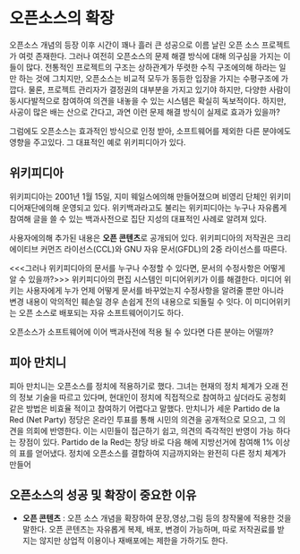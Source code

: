 # 오픈소스의 확장

오픈소스 개념의 등장 이후 시간이 꽤나 흘러 큰 성공으로 이름 날린 오픈 소스 프로젝트가 여럿 존재한다. 그러나 여전히 오픈소스의 문제 해결 방식에 대해 의구심을 가지는 이들이 많다. 전통적인 프로젝트의 구조는 상하관계가 뚜렷한 수직 구조에의해 하라는 일만 하는 것에 그치지만, 오픈소스는 비교적 모두가 동등한 입장을 가지는 수평구조에 가깝다. 물론, 프로젝트 관리자가 결정권의 대부분을 가지고 있기야 하지만, 다양한 사람이 동시다발적으로 참여하여 의견을 내놓을 수 있는 시스템은 확실히 독보적이다. 하지만, 사공이 많은 배는 산으로 간다고, 과연 이런 문제 해결 방식이 실제로 효과가 있을까?



그럼에도 오픈소스는 효과적인 방식으로 인정 받아, 소프트웨어를 제외한 다른 분야에도 영향을 주고있다. 그 대표적인 예로 위키피디아가 있다.



## 위키피디아

위키피디아는 2001년 1월 15일, 지미 웨일스에의해 만들어졌으며 비영리 단체인 위키미디어재단에의해 운영되고 있다. 위키백과라고도 불리는 위키피디아는 누구나 자유롭게 참여해 글을 쓸 수 있는 백과사전으로 집단 지성의 대표적인 사례로 알려져 있다. 

사용자에의해 추가된 내용은 **오픈 콘텐츠**로 공개되어 있다. 위키피디아의 저작권은  크리에이티브 커먼즈 라이선스(CCL)와 GNU 자유 문서(GFDL)의 2중 라이선스를 따른다. 
   
<<<그러나 위키피디아의 문서를 누구나 수정할 수 있다면, 문서의 수정사항은 어떻게 알 수 있을까?>>> 위키피디아의 편집 시스템인 미디어위키가 이를 해결한다. 미디어 위키는 사용자에게 누가 언제 어떻게 문서를 바꾸었는지 수정사항을 알려줄 뿐만 아니라 변경 내용이 악의적인 훼손일 경우 손쉽게 전의 내용으로 되돌릴 수 잇다. 이 미디어위키는 오픈 소스로 배포되는 자유 소프트웨어이기도 하다.

오픈소스가 소프트웨어에 이어 백과사전에 적용 될 수 있다면 다른 분야는 어떨까?

## 피아 만치니

피아 만치니는 오픈소스를 정치에 적용하기로 했다. 그녀는 현재의 정치 체계가 오래 전의 정보 기술을 따르고 있다며, 현대인이 정치에 직접적으로 참여하고 싶더라도 공청회 같은 방법은 비효율 적이고 참여하기 어렵다고 말했다. 만치니가 세운 Partido de la Red (Net Party) 정당은 온라인 투표를 통해 시민의 의견을 공개적으로 모으고, 그 의견을 의회에 반영한다. 이는 시민들이 접근하기 쉽고, 의견의 즉각적인 반영이 가능 하다는 장점이 있다. Partido de la Red는 창당 바로 다음 해에 지방선거에 참여해 1% 이상의 표를 얻어냈다. 정치에 오픈소스를 결합하여 지금까지와는 완전히 다른 정치 체계가 만들어 

## 오픈소스의 성공 및 확장이 중요한 이유



- **오픈 콘텐츠** : 오픈 소스 개념을 확장하여 문장,영상,그림 등의 창작물에 적용한 것을 말한다. 오픈 콘텐츠는 자유롭게 복제, 배포, 변경이 가능하며, 따로 저작권료를 받지는 않지만 상업적 이용이나 재배포에는 제한을 가하기도 한다.
